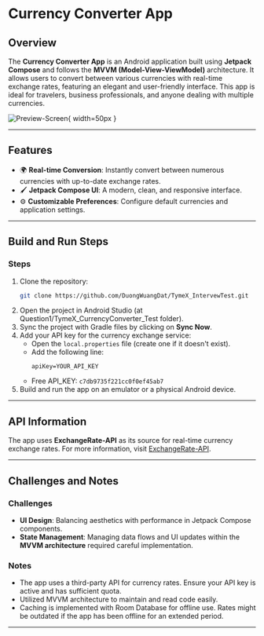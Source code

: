 # Currency Converter App

## Overview
The **Currency Converter App** is an Android application built using **Jetpack Compose** and follows the **MVVM (Model-View-ViewModel)** architecture. It allows users to convert between various currencies with real-time exchange rates, featuring an elegant and user-friendly interface. This app is ideal for travelers, business professionals, and anyone dealing with multiple currencies.

![Preview-Screen](https://firebasestorage.googleapis.com/v0/b/remood-177f5.appspot.com/o/preview_screen.jpg?alt=media&token=8a0211c1-4105-4f53-a154-4be2e0c9679d){ width=50px }

---

## Features
- 🌍 **Real-time Conversion**: Instantly convert between numerous currencies with up-to-date exchange rates.
- 🖌️ **Jetpack Compose UI**: A modern, clean, and responsive interface.
- ⚙️ **Customizable Preferences**: Configure default currencies and application settings.

---

## Build and Run Steps

### Steps
1. Clone the repository:
   ```bash
   git clone https://github.com/DuongWuangDat/TymeX_IntervewTest.git
   ```
2. Open the project in Android Studio (at Question1/TymeX_CurrencyConverter_Test folder).
3. Sync the project with Gradle files by clicking on **Sync Now**.
4. Add your API key for the currency exchange service:
   - Open the `local.properties` file (create one if it doesn't exist).
   - Add the following line:
     ```properties
     apiKey=YOUR_API_KEY
     ```
   - Free API_KEY: ```c7db9735f221cc0f0ef45ab7```
5. Build and run the app on an emulator or a physical Android device.

---

## API Information
The app uses **ExchangeRate-API** as its source for real-time currency exchange rates. For more information, visit [ExchangeRate-API](https://www.exchangerate-api.com/).

---

## Challenges and Notes

### Challenges
- **UI Design**: Balancing aesthetics with performance in Jetpack Compose components.
- **State Management**: Managing data flows and UI updates within the **MVVM architecture** required careful implementation.

### Notes
- The app uses a third-party API for currency rates. Ensure your API key is active and has sufficient quota.
- Utilized MVVM architecture to maintain and read code easily.
- Caching is implemented with Room Database for offline use. Rates might be outdated if the app has been offline for an extended period.

---
